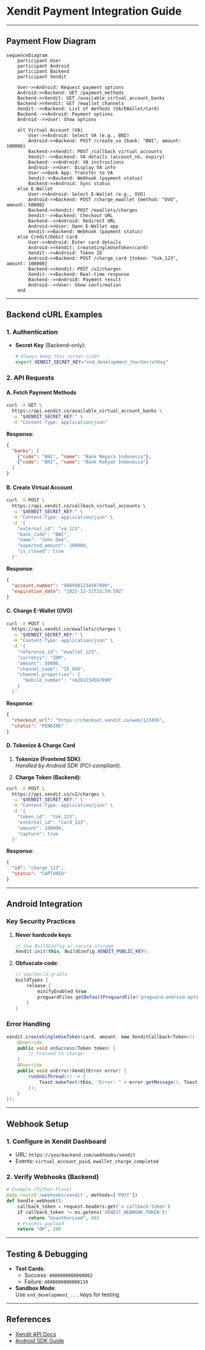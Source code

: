 # **Xendit Payment Integration Guide**  

---

## **Payment Flow Diagram**  
```mermaid
sequenceDiagram
    participant User
    participant Android
    participant Backend
    participant Xendit

    User->>Android: Request payment options
    Android->>Backend: GET /payment_methods
    Backend->>Xendit: GET /available_virtual_account_banks
    Backend->>Xendit: GET /ewallet_channels
    Xendit-->>Backend: List of methods (VA/EWallet/Card)
    Backend-->>Android: Payment options
    Android-->>User: Show options

    alt Virtual Account (VA)
        User->>Android: Select VA (e.g., BNI)
        Android->>Backend: POST /create_va {bank: "BNI", amount: 100000}
        Backend->>Xendit: POST /callback_virtual_accounts
        Xendit-->>Backend: VA details (account_no, expiry)
        Backend-->>Android: VA instructions
        Android-->>User: Display VA info
        User->>Bank App: Transfer to VA
        Xendit->>Backend: Webhook (payment status)
        Backend->>Android: Sync status
    else E-Wallet
        User->>Android: Select E-Wallet (e.g., OVO)
        Android->>Backend: POST /charge_ewallet {method: "OVO", amount: 50000}
        Backend->>Xendit: POST /ewallets/charges
        Xendit-->>Backend: Checkout URL
        Backend-->>Android: Redirect URL
        Android->>User: Open E-Wallet app
        Xendit->>Backend: Webhook (payment status)
    else Credit/Debit Card
        User->>Android: Enter card details
        Android->>Xendit: createSingleUseToken(card)
        Xendit-->>Android: Token ID
        Android->>Backend: POST /charge_card {token: "tok_123", amount: 100000}
        Backend->>Xendit: POST /v2/charges
        Xendit-->>Backend: Real-time response
        Backend-->>Android: Payment result
        Android-->>User: Show confirmation
    end
```

---

## **Backend cURL Examples**  
### **1. Authentication**  
- **Secret Key** (Backend-only):  
  ```bash
  # Always keep this server-side!
  export XENDIT_SECRET_KEY="xnd_development_YourSecretKey"
  ```

### **2. API Requests**  
#### **A. Fetch Payment Methods**  
```bash
curl -X GET \
  https://api.xendit.co/available_virtual_account_banks \
  -u "$XENDIT_SECRET_KEY:" \
  -H "Content-Type: application/json"
```

**Response**:  
```json
{
  "banks": [
    {"code": "BNI", "name": "Bank Negara Indonesia"},
    {"code": "BRI", "name": "Bank Rakyat Indonesia"}
  ]
}
```

#### **B. Create Virtual Account**  
```bash
curl -X POST \
  https://api.xendit.co/callback_virtual_accounts \
  -u "$XENDIT_SECRET_KEY:" \
  -H "Content-Type: application/json" \
  -d '{
    "external_id": "va_123",
    "bank_code": "BNI",
    "name": "John Doe",
    "expected_amount": 100000,
    "is_closed": true
  }'
```

**Response**:  
```json
{
  "account_number": "9889901234567890",
  "expiration_date": "2025-12-31T23:59:59Z"
}
```

#### **C. Charge E-Wallet (OVO)**  
```bash
curl -X POST \
  https://api.xendit.co/ewallets/charges \
  -u "$XENDIT_SECRET_KEY:" \
  -H "Content-Type: application/json" \
  -d '{
    "reference_id": "ewallet_123",
    "currency": "IDR",
    "amount": 50000,
    "channel_code": "ID_OVO",
    "channel_properties": {
      "mobile_number": "+6281234567890"
    }
  }'
```

**Response**:  
```json
{
  "checkout_url": "https://checkout.xendit.co/web/123456",
  "status": "PENDING"
}
```

#### **D. Tokenize & Charge Card**  
1. **Tokenize (Frontend SDK)**:  
   *Handled by Android SDK (PCI-compliant).*  

2. **Charge Token (Backend)**:  
```bash
curl -X POST \
  https://api.xendit.co/v2/charges \
  -u "$XENDIT_SECRET_KEY:" \
  -H "Content-Type: application/json" \
  -d '{
    "token_id": "tok_123",
    "external_id": "card_123",
    "amount": 100000,
    "capture": true
  }'
```

**Response**:  
```json
{
  "id": "charge_123",
  "status": "CAPTURED"
}
```

---

## **Android Integration**  
### **Key Security Practices**  
1. **Never hardcode keys**:  
   ```java
   // Use BuildConfig or secure storage
   Xendit.init(this, BuildConfig.XENDIT_PUBLIC_KEY);
   ```  
2. **Obfuscate code**:  
   ```gradle
   // app/build.gradle
   buildTypes {
       release {
           minifyEnabled true
           proguardFiles getDefaultProguardFile('proguard-android-optimize.txt'), 'proguard-rules.pro'
       }
   }
   ```

### **Error Handling**  
```java
xendit.createSingleUseToken(card, amount, new XenditCallback<Token>() {
    @Override
    public void onSuccess(Token token) {
        // Proceed to charge
    }
    @Override
    public void onError(XenditError error) {
        runOnUiThread(() -> {
            Toast.makeText(this, "Error: " + error.getMessage(), Toast.LENGTH_LONG).show();
        });
    }
});
```

---

## **Webhook Setup**  
### **1. Configure in Xendit Dashboard**  
- URL: `https://yourbackend.com/webhooks/xendit`  
- Events: `virtual_account_paid`, `ewallet_charge_completed`  

### **2. Verify Webhooks (Backend)**  
```python
# Example (Python Flask)
@app.route('/webhooks/xendit', methods=['POST'])
def handle_webhook():
    callback_token = request.headers.get('x-callback-token')
    if callback_token != os.getenv('XENDIT_WEBHOOK_TOKEN'):
        return "Unauthorized", 403
    # Process payload
    return "OK", 200
```

---

## **Testing & Debugging**  
- **Test Cards**:  
  - Success: `4000000000000002`  
  - Failure: `4000000000000119`  
- **Sandbox Mode**:  
  Use `xnd_development_...` keys for testing.  

---

## **References**  
- [Xendit API Docs](https://docs.xendit.co/api-reference/)  
- [Android SDK Guide](https://docs.xendit.co/mobile/xendit-android-sdk)  
